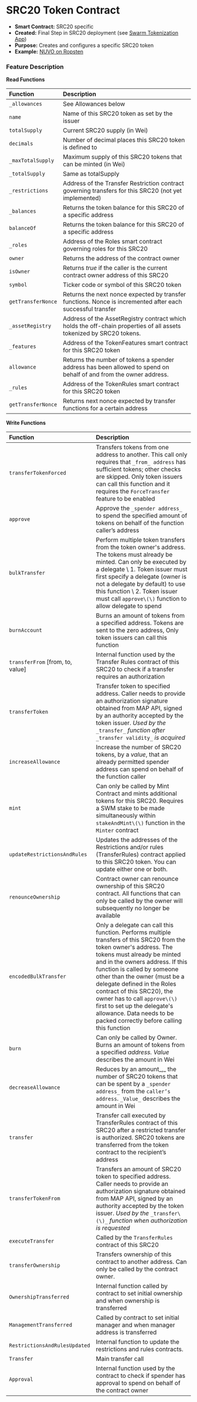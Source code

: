 # SRC20 Token Contract

* **Smart Contract:** SRC20 specific
* **Created:** Final Step in SRC20 deployment \(see [Swarm Tokenization App](https://swarm.app/)\)
* **Purpose:** Creates and configures a specific SRC20 token
* **Example:**  [NUVO on Ropsten](https://ropsten.etherscan.io/token/0xAe3CB523328ae4A8E5aFa6E1b856c7F6C67a7d28)  

### Feature Description

**Read Functions**

| Function | Description |
| :--- | :--- |
| `_allowances` | See Allowances below |
| `name` | Name of this SRC20 token as set by the issuer |
| `totalSupply` | Current SRC20 supply \(in Wei\) |
| `decimals` | Number of decimal places this SRC20 token is defined to |
| `_maxTotalSupply` | Maximum supply of this SRC20 tokens that can be minted \(in Wei\) |
| `_totalSupply` | Same as totalSupply |
| `_restrictions` | Address of the Transfer Restriction contract governing transfers for this SRC20 \(not yet implemented\) |
| `_balances` | Returns the token balance for this SRC20 of a specific address |
| `balanceOf` | Returns the token balance for this SRC20 of a specific address |
| `_roles` | Address of the Roles smart contract governing roles for this SRC20 |
| `owner` | Returns the address of the contract owner |
| `isOwner` | Returns _true_ if the caller is the current contract owner address of this SRC20 |
| `symbol` | Ticker code or symbol of this SRC20 token |
| `getTransferNonce` | Returns the next nonce expected by transfer functions. Nonce is incremented after each successful transfer |
| `_assetRegistry` | Address of the AssetRegistry contract which holds the off-chain properties of all assets tokenized by SRC20 tokens. |
| `_features` | Address of the TokenFeatures smart contract for this SRC20 token |
| `allowance` | Returns the number of tokens a spender address has been allowed to spend on behalf of and from the owner address. |
| `_rules` | Address of the TokenRules smart contract for this SRC20 token |
| `getTransferNonce` | Returns next nonce expected by transfer functions for a certain address |

**Write Functions**

| Function | Description |
| :--- | :--- |
| `transferTokenForced` | Transfers tokens from one address to another. This call only requires that `_from_ address` has sufficient tokens; other checks are skipped. Only token issuers can call this function and it requires the `ForceTransfer` feature to be enabled |
| `approve` | Approve the `_spender address_` to spend the specified amount of tokens on behalf of the function caller’s address |
| `bulkTransfer` | Perform multiple token transfers from the token owner's address. The tokens must already be minted. Can only be executed by a delegate \ 1. Token issuer must first specify a delegate \(owner is not a delegate by default\) to use this function \ 2. Token issuer must call `approve\(\)` function to allow delegate to spend |
| `burnAccount` | Burns an amount of tokens from a specified address. Tokens are sent to the zero address, Only token issuers can call this function |
| `transferFrom` \[from, to, value\] | Internal function used by the Transfer Rules contract of this SRC20 to check if a transfer requires an authorization |
| `transferToken` | Transfer token to specified address. Caller needs to provide an authorization signature obtained from MAP API, signed by an authority accepted by the token issuer. _Used by the_ `_transfer_` _function after_ `_transfer validity_` _is acquired_ |
| `increaseAllowance` | Increase the number of SRC20 tokens, by a _value_, that an already permitted spender address can spend on behalf of the function caller |
| `mint` | Can only be called by Mint Contract and mints additional tokens for this SRC20. Requires a SWM stake to be made simultaneously within `stakeAndMint\(\)` function in the `Minter` contract |
| `updateRestrictionsAndRules` | Updates the addresses of the Restrictions and/or rules \(TransferRules\) contract applied to this SRC20 token. You can update either one or both. |
| `renounceOwnership` | Contract owner can renounce ownership of this SRC20 contract. All functions that can only be called by the owner will subsequently no longer be available |
| `encodedBulkTransfer` | Only a delegate can call this function. Performs multiple transfers of this SRC20 from the token owner's address. The tokens must already be minted and in the owners address. If this function is called by someone other than the owner \(must be a delegate defined in the Roles contract of this SRC20\), the owner has to call `approve\(\)` first to set up the delegate's allowance. Data needs to be packed correctly before calling this function |
| `burn` | Can only be called by Owner. Burns an amount of tokens from a specified _address._ _Value_ describes the amount in Wei |
| `decreaseAllowance` | Reduces by an amount_,_ the number of SRC20 tokens that can be spent by a `_spender address_` from the `caller’s address`. `_Value_` describes the amount in Wei |
| `transfer` | Transfer call executed by TransferRules contract of this SRC20 after a restricted transfer is authorized. SRC20 tokens are transferred from the token contract to the recipient’s address |
| `transferTokenFrom` | Transfers an amount of SRC20 token to specified address. Caller needs to provide an authorization signature obtained from MAP API, signed by an authority accepted by the token issuer. _Used by the_ `_transfer\(\)_` _function when authorization is requested_ |
| `executeTransfer` | Called by the `TransferRules` contract of this SRC20 |
| `transferOwnership` | Transfers ownership of this contract to another address. Can only be called by the contract owner. |
| `OwnershipTransferred` | Internal function called by contract to set initial ownership and when ownership is transferred |
| `ManagementTransferred` | Called by contract to set initial manager and when manager address is transferred |
| `RestrictionsAndRulesUpdated` | Internal function to update the restrictions and rules contracts. |
| `Transfer` | Main transfer call |
| `Approval` | Internal function used by the contract to check if spender has approval to spend on behalf of the contract owner |


